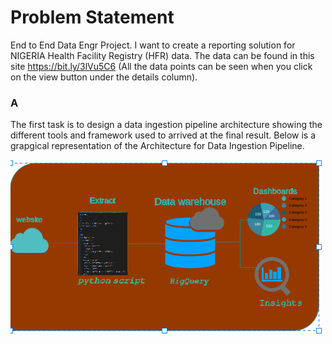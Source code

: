 # Problem Statement 
End to End Data Engr Project.
  I want to create a reporting solution for NIGERIA Health Facility Registry (HFR) data. The data can be found in this site https://bit.ly/3lVu5C6 (All the data points can be seen when you click on the view button under the details column). 

### A 
 The first task is to design a data ingestion pipeline architecture showing the different tools and framework used to arrived at the final result. Below is a grapgical representation of the Architecture for Data Ingestion Pipeline.
 
 
 <img src="/images/pipeline1.png" alt="Alt text" title="Optional title">
